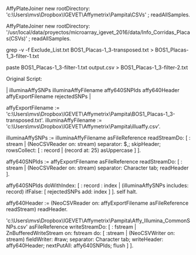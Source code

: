 AffyPlateJoiner new
	rootDirectory:  'c:\Users\mvs\Dropbox\IGEVET\Affymetrix\Pampita\CSVs' ;
	readAllSamples. 

AffyPlateJoiner new
	rootDirectory:  '/usr/local/data/proyectos/microarray_igevet_2016/data/Info_Corridas_Placas(CSVs)' ;
	readAllSamples. 

grep -v -f Exclude_List.txt BOS1_Placas-1_3-transposed.txt > BOS1_Placas-1_3-filter-1.txt

paste BOS1_Placas-1_3-filter-1.txt output.csv > BOS1_Placas-1_3-filter-2.txt

Original Script:

| illuminaAffySNPs illuminaAffyFilename affy640SNPIds affy640Header affyExportFilename rejectedSNPs |

affyExportFilename := 'c:\Users\mvs\Dropbox\IGEVET\Affymetrix\Pampita\BOS1_Placas-1_3-transposed.txt'.
illuminaAffyFilename := 'c:\Users\mvs\Dropbox\IGEVET\Affymetrix\Pampita\illuaffy.csv'.

illuminaAffySNPs := illuminaAffyFilename asFileReference readStreamDo: [ : stream |
	(NeoCSVReader on: stream)
		separator: $,;
		skipHeader;
		rowsCollect: [ : record | (record at: 25) asUppercase ] ].
	
affy640SNPIds := affyExportFilename asFileReference readStreamDo: [ : stream | 
	(NeoCSVReader on: stream)
		separator: Character tab;
		readHeader ].

affy640SNPIds doWithIndex: [ : record : index | (illuminaAffySNPs includes: record) ifFalse: [ rejectedSNPs add: index ] ].
self halt.

affy640Header := (NeoCSVReader on: affyExportFilename asFileReference readStream) readHeader.

'c:\Users\mvs\Dropbox\IGEVET\Affymetrix\Pampita\Affy_Illumina_CommonSNPs.csv' asFileReference writeStreamDo: [ : fstream | 	
	ZnBufferedWriteStream on: fstream do: [ :stream |
		(NeoCSVWriter on: stream) 
			fieldWriter: #raw;
			separator: Character tab;
			writeHeader: affy640Header;
			nextPutAll: affy640SNPIds;
			flush ] ].